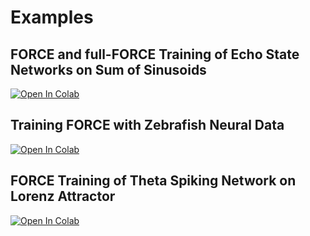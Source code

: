Examples
========

FORCE and full-FORCE Training of Echo State Networks on Sum of Sinusoids
------------------------------------------------------------------------

[![Open In Colab](https://colab.research.google.com/assets/colab-badge.svg)](https://githubtocolab.com/zhenruiliao/tension/blob/main/examples/FORCE_and_full_FORCE_Training_of_Echo_State_Networks_on_Sum_of_Sinusoids.ipynb)


Training FORCE with Zebrafish Neural Data
-----------------------------------------

[![Open In Colab](https://colab.research.google.com/assets/colab-badge.svg)](https://githubtocolab.com/zhenruiliao/tension/blob/main/examples/Training_FORCE_with_Zebrafish_neural_data.ipynb)

 

FORCE Training of Theta Spiking Network on Lorenz Attractor
-----------------------------------------------------------

[![Open In Colab](https://colab.research.google.com/assets/colab-badge.svg)](https://githubtocolab.com/zhenruiliao/tension/blob/main/examples/Training_Theta_Spiking_Network_on_Lorenz_Attractor.ipynb)
